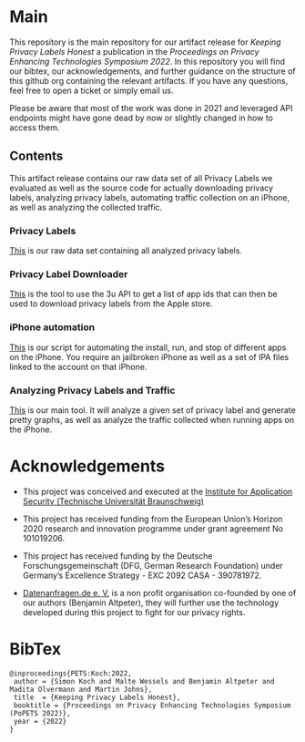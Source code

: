 # Main

This repository is the main repository for our artifact release for *Keeping Privacy Labels Honest* a publication in the *Proceedings on Privacy Enhancing Technologies Symposium 2022*.
In this repository you will find our bibtex, our acknowledgements, and further guidance on the structure of this github org containing the relevant artifacts. 
If you have any questions, feel free to open a ticket or simply email us.

Please be aware that most of the work was done in 2021 and leveraged API endpoints might have gone dead by now or slightly changed in how to access them. 

## Contents

This artifact release contains our raw data set of all Privacy Labels we evaluated as well as the source code for actually downloading privacy labels, analyzing privacy labels, automating traffic collection on an iPhone, as well as analyzing the collected traffic.

### Privacy Labels

[This](https://github.com/Keeping-Privacy-Labels-Honest/privacyLabels) is our raw data set containing all analyzed privacy labels.

### Privacy Label Downloader

[This](https://github.com/Keeping-Privacy-Labels-Honest/IndiaPaleAle) is the tool to use the 3u API to get a list of app ids that can then be used to download privacy labels from the Apple store.

### iPhone automation

[This](https://github.com/Keeping-Privacy-Labels-Honest/ios-app-analyzer) is our script for automating the install, run, and stop of different apps on the iPhone. You require an jailbroken iPhone as well as a set of IPA files linked to the account on that iPhone.

### Analyzing Privacy Labels and Traffic 

[This](https://github.com/Keeping-Privacy-Labels-Honest/ledeco) is our main tool. It will analyze a given set of privacy label and generate pretty graphs, as well as analyze the traffic collected when running apps on the iPhone.


# Acknowledgements

- This project was conceived and executed at the [Institute for Application Security (Technische Universität Braunschweig)](https://www.tu-braunschweig.de/ias)

- This project has received funding from the European Union’s Horizon 2020 research and innovation  programme under grant agreement No 101019206.

- This project has received funding by the Deutsche Forschungsgemeinschaft (DFG, German Research Foundation) under Germany’s Excellence Strategy - EXC 2092 CASA - 390781972. 

- [Datenanfragen.de e. V.](https://www.datarequests.org) is a non profit organisation co-founded by one of our authors (Benjamin Altpeter), they will further use the technology developed during this project to fight for our privacy rights.


# BibTex
``` 
@inproceedings{PETS:Koch:2022,
 author = {Simon Koch and Malte Wessels and Benjamin Altpeter and Madita Olvermann and Martin Johns},
 title  = {Keeping Privacy Labels Honest},
 booktitle = {Proceedings on Privacy Enhancing Technologies Symposium (PoPETS 2022)},
 year = {2022}
}
```
